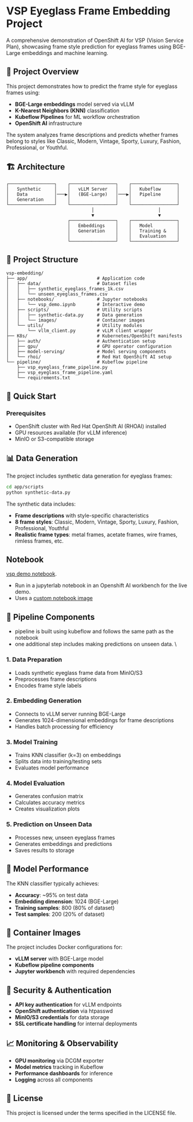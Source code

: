 # VSP Eyeglass Frame Embedding Project

A comprehensive demonstration of OpenShift AI for VSP (Vision Service Plan), showcasing frame style prediction for eyeglass frames using BGE-Large embeddings and machine learning.

## 🎯 Project Overview

This project demonstrates how to predict the frame style for eyeglass frames using:
- **BGE-Large embeddings** model served via vLLM
- **K-Nearest Neighbors (KNN)** classification
- **Kubeflow Pipelines** for ML workflow orchestration
- **OpenShift AI** infrastructure

The system analyzes frame descriptions and predicts whether frames belong to styles like Classic, Modern, Vintage, Sporty, Luxury, Fashion, Professional, or Youthful.

## 🏗️ Architecture

```
┌─────────────────┐    ┌─────────────────┐    ┌─────────────────┐
│   Synthetic     │    │   vLLM Server   │    │   Kubeflow      │
│   Data          │───▶│   (BGE-Large)   │───▶│   Pipeline      │
│   Generation    │    │                 │    │                 │
└─────────────────┘    └─────────────────┘    └─────────────────┘
                                │                        │
                                ▼                        ▼
                       ┌─────────────────┐    ┌─────────────────┐
                       │   Embeddings    │    │   Model         │
                       │   Generation    │    │   Training &    │
                       │                 │    │   Evaluation    │
                       └─────────────────┘    └─────────────────┘
```

## 📁 Project Structure

```
vsp-embedding/
├── app/                          # Application code
│   ├── data/                     # Dataset files
│   │   ├── synthetic_eyeglass_frames_1k.csv
│   │   └── unseen_eyeglass_frames.csv
│   ├── notebooks/                # Jupyter notebooks
│   │   └── vsp_demo.ipynb        # Interactive demo
│   ├── scripts/                  # Utility scripts
│   │   ├── synthetic-data.py     # Data generation
│   │   └── images/               # Container images
│   └── utils/                    # Utility modules
│       └── vllm_client.py        # vLLM client wrapper
├── K8s/                          # Kubernetes/OpenShift manifests
│   ├── auth/                     # Authentication setup
│   ├── gpu/                      # GPU operator configuration
│   ├── model-serving/            # Model serving components
│   └── rhoi/                     # Red Hat OpenShift AI setup
└── pipeline/                     # Kubeflow pipeline
    ├── vsp_eyeglass_frame_pipeline.py
    ├── vsp_eyeglass_frame_pipeline.yaml
    └── requirements.txt
```

## 🚀 Quick Start

### Prerequisites

- OpenShift cluster with Red Hat OpenShift AI (RHOAI) installed
- GPU resources available (for vLLM inference)
- MinIO or S3-compatible storage

## 📊 Data Generation

The project includes synthetic data generation for eyeglass frames:

```bash
cd app/scripts
python synthetic-data.py
```

The synthetic data includes:
- **Frame descriptions** with style-specific characteristics
- **8 frame styles**: Classic, Modern, Vintage, Sporty, Luxury, Fashion, Professional, Youthful
- **Realistic frame types**: metal frames, acetate frames, wire frames, rimless frames, etc.

## Notebook
[vsp demo notebook](app/notebooks/vsp_demo.ipynb).
- Run in a jupyterlab notebook in an Openshift AI workbench for the live demo. 
- Uses a [custom notebook image](app/scripts/images)


## 🔧 Pipeline Components
- pipeline is built using kubeflow and follows the same path as the notebook
- one additional step includes making predictions on unseen data. \

### 1. Data Preparation
- Loads synthetic eyeglass frame data from MinIO/S3
- Preprocesses frame descriptions
- Encodes frame style labels

### 2. Embedding Generation
- Connects to vLLM server running BGE-Large
- Generates 1024-dimensional embeddings for frame descriptions
- Handles batch processing for efficiency

### 3. Model Training
- Trains KNN classifier (k=3) on embeddings
- Splits data into training/testing sets
- Evaluates model performance

### 4. Model Evaluation
- Generates confusion matrix
- Calculates accuracy metrics
- Creates visualization plots

### 5. Prediction on Unseen Data
- Processes new, unseen eyeglass frames
- Generates embeddings and predictions
- Saves results to storage

## 🎯 Model Performance
The KNN classifier typically achieves:
- **Accuracy**: ~95% on test data
- **Embedding dimension**: 1024 (BGE-Large)
- **Training samples**: 800 (80% of dataset)
- **Test samples**: 200 (20% of dataset)

## 🐳 Container Images

The project includes Docker configurations for:
- **vLLM server** with BGE-Large model
- **Kubeflow pipeline components**
- **Jupyter workbench** with required dependencies

## 🔐 Security & Authentication

- **API key authentication** for vLLM endpoints
- **OpenShift authentication** via htpasswd
- **MinIO/S3 credentials** for data storage
- **SSL certificate handling** for internal deployments

## 📈 Monitoring & Observability

- **GPU monitoring** via DCGM exporter
- **Model metrics** tracking in Kubeflow
- **Performance dashboards** for inference
- **Logging** across all components

## 📄 License

This project is licensed under the terms specified in the LICENSE file.
